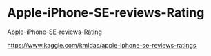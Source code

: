 # Apple-iPhone-SE-reviews-Rating
Apple-iPhone-SE-reviews-Rating

https://www.kaggle.com/kmldas/apple-iphone-se-reviews-ratings
